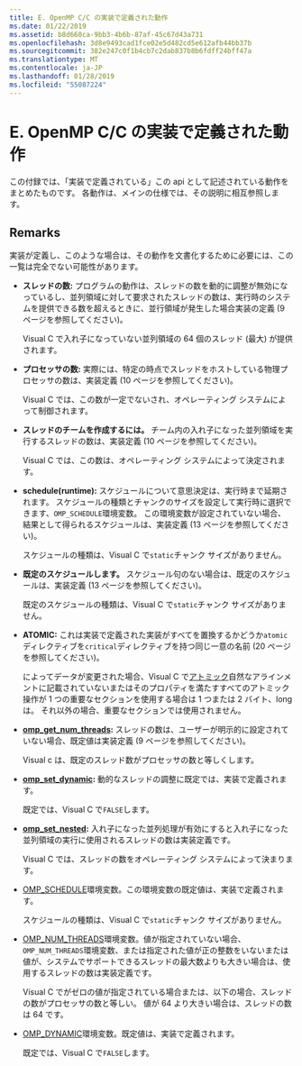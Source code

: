 ```yaml
---
title: E. OpenMP C/C の実装で定義された動作
ms.date: 01/22/2019
ms.assetid: b8d660ca-9bb3-4b6b-87af-45c67d43a731
ms.openlocfilehash: 3d8e9493cad1fce02e5d482cd5e612afb44bb37b
ms.sourcegitcommit: 382e247c0f1b4cb7c2dab837b8b6fdff24bff47a
ms.translationtype: MT
ms.contentlocale: ja-JP
ms.lasthandoff: 01/28/2019
ms.locfileid: "55087224"
---
```

# <a name="e-implementation-defined-behaviors-in-openmp-cc"></a>E. OpenMP C/C の実装で定義された動作

この付録では、「実装で定義されている」この api として記述されている動作をまとめたものです。  各動作は、メインの仕様では、その説明に相互参照します。

## <a name="remarks"></a>Remarks

実装が定義し、このような場合は、その動作を文書化するために必要には、この一覧は完全でない可能性があります。

- **スレッドの数:** プログラムの動作は、スレッドの数を動的に調整が無効になっているし、並列領域に対して要求されたスレッドの数は、実行時のシステムを提供できる数を超えるときに、並行領域が発生した場合実装の定義 (9 ページを参照してください)。

   Visual C で入れ子になっていない並列領域の 64 個のスレッド (最大) が提供されます。

- **プロセッサの数:** 実際には、特定の時点でスレッドをホストしている物理プロセッサの数は、実装定義 (10 ページを参照してください)。

   Visual C では、この数が一定でないされ、オペレーティング システムによって制御されます。

- **スレッドのチームを作成するには。** チーム内の入れ子になった並列領域を実行するスレッドの数は、実装定義 (10 ページを参照してください)。

   Visual C では、この数は、オペレーティング システムによって決定されます。

- **schedule(runtime):** スケジュールについて意思決定は、実行時まで延期されます。 スケジュールの種類とチャンクのサイズを設定して実行時に選択できます、`OMP_SCHEDULE`環境変数。 この環境変数が設定されていない場合、結果として得られるスケジュールは、実装定義 (13 ページを参照してください)。

   スケジュールの種類は、Visual C で`static`チャンク サイズがありません。

- **既定のスケジュールします。** スケジュール句のない場合は、既定のスケジュールは、実装定義 (13 ページを参照してください)。

   既定のスケジュールの種類は、Visual C で`static`チャンク サイズがありません。

- **ATOMIC:** これは実装で定義された実装がすべてを置換するかどうか`atomic`ディレクティブを`critical`ディレクティブを持つ同じ一意の名前 (20 ページを参照してください)。

   によってデータが変更された場合、Visual C で[アトミック](reference/openmp-directives.md#atomic)自然なアラインメントに記載されていないまたはそのプロパティを満たすすべてのアトミック操作が 1 つの重要なセクションを使用する場合は 1 つまたは 2 バイト、long は。 それ以外の場合、重要なセクションでは使用されません。

- **[omp_get_num_threads](3-run-time-library-functions.md#312-omp_get_num_threads-function):** スレッドの数は、ユーザーが明示的に設定されていない場合、既定値は実装定義 (9 ページを参照してください)。

   Visual c は、既定のスレッド数がプロセッサの数と等しくします。

- **[omp_set_dynamic](3-run-time-library-functions.md#317-omp_set_dynamic-function):** 動的なスレッドの調整に既定では、実装で定義されます。

   既定では、Visual C で`FALSE`します。

- **[omp_set_nested](3-run-time-library-functions.md#319-omp_set_nested-function):** 入れ子になった並列処理が有効にすると入れ子になった並列領域の実行に使用されるスレッドの数は実装定義です。

   Visual C では、スレッドの数をオペレーティング システムによって決まります。

- [OMP_SCHEDULE](4-environment-variables.md#41-omp_schedule)環境変数。この環境変数の既定値は、実装で定義されます。

   スケジュールの種類は、Visual C で`static`チャンク サイズがありません。

- [OMP_NUM_THREADS](4-environment-variables.md#42-omp_num_threads)環境変数。値が指定されていない場合、`OMP_NUM_THREADS`環境変数、または指定された値が正の整数をいないまたは値が、システムでサポートできるスレッドの最大数よりも大きい場合は、使用するスレッドの数は実装定義です。

   Visual C でがゼロの値が指定されている場合または、以下の場合、スレッドの数がプロセッサの数と等しい。  値が 64 より大きい場合は、スレッドの数は 64 です。

- [OMP_DYNAMIC](4-environment-variables.md#43-omp_dynamic)環境変数。既定値は、実装で定義されます。

   既定では、Visual C で`FALSE`します。